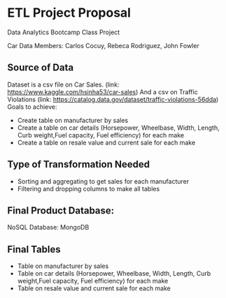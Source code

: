 # ETL Project Proposal
Data Analytics Bootcamp Class Project

Car Data
Members: Carlos Cocuy, Rebeca Rodriguez, John Fowler 
## Source of Data
Dataset is a csv file on Car Sales. (link: https://www.kaggle.com/hsinha53/car-sales)
And a csv on Traffic Violations (link: https://catalog.data.gov/dataset/traffic-violations-56dda)
Goals to achieve:
 - Create table on manufacturer by sales
 - Create a table on car details (Horsepower, Wheelbase, Width, Length, Curb weight,Fuel capacity, Fuel efficiency) for each make
 - Create a table on resale value and current sale for each make

## Type of Transformation Needed 
  -	Sorting and aggregating to get sales for each manufacturer
 - Filtering and dropping columns to make all tables

## Final Product Database:
NoSQL Database: MongoDB
## Final Tables
  -	Table on manufacturer by sales
  - Table on car details (Horsepower, Wheelbase, Width, Length, Curb weight,Fuel capacity, Fuel efficiency) for each make
  - Table on resale value and current sale for each make

